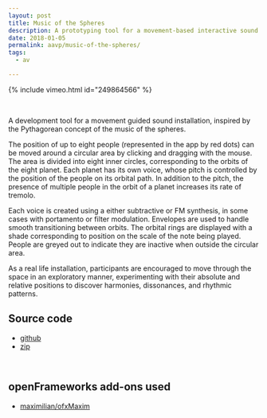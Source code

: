 ```yaml
---
layout: post
title: Music of the Spheres
description: A prototyping tool for a movement-based interactive sound installation
date: 2018-01-05
permalink: aavp/music-of-the-spheres/
tags:
  - av

---
```


{% include vimeo.html id="249864566" %}

<br />

A development tool for a movement guided sound installation, inspired by the Pythagorean concept of the music of the spheres.

The position of up to eight people (represented in the app by red dots) can be moved around a circular area by clicking and dragging with the mouse. The area is divided into eight inner circles, corresponding to the orbits of the eight planet. Each planet has its own voice, whose pitch is controlled by the position of the people on its orbital path. In addition to the pitch, the presence of multiple people in the orbit of a planet increases its rate of tremolo.

Each voice is created using a either subtractive or FM synthesis, in some cases with portamento or filter modulation. Envelopes are used to handle smooth transitioning between orbits. The orbital rings are displayed with a shade corresponding to position on the scale of the note being played. People are greyed out to indicate they are inactive when outside the circular area.

As a real life installation, participants are encouraged to move through the space in an exploratory manner, experimenting with their absolute and relative positions to discover harmonies, dissonances, and rhythmic patterns.

## Source code

- <a href="https://github.com/samludford/music_of_the_spheres">github</a>
- <a href="http://samludford.github.io/assets/files/music_of_the_spheres.zip">zip</a>

<br />

## openFrameworks add-ons used

- <a href="https://github.com/micknoise/Maximilian">maximilian/ofxMaxim</a>
